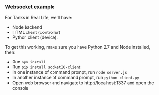 ### Websocket example

For Tanks in Real Life, we'll have:
* Node backend
* HTML client (controller)
* Python client (device).

To get this working, make sure you have Python 2.7 and Node installed, then:
* Run `npm install`
* Run `pip install socketIO-client`
* In one instance of command prompt, run `node server.js`
* In another instance of command prompt, run `python client.py`
* Open web browser and navigate to http://localhost:1337 and open the console